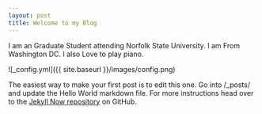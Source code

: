 ```yaml
---
layout: post
title: Welcome to my Blog
---
```


I am an Graduate Student attending Norfolk State University. I am From Washington DC. I also Love to play piano.

![_config.yml]({{ site.baseurl }}/images/config.png)

The easiest way to make your first post is to edit this one. Go into /_posts/ and update the Hello World markdown file. For more instructions head over to the [Jekyll Now repository](https://github.com/barryclark/jekyll-now) on GitHub.
